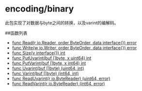 # encoding/binary

此包实现了对数据与byte之间的转换，以及varint的编解码。

##函数列表

- [func Read(r io.Reader, order ByteOrder, data interface{}) error](Read.md)
- [func Write(w io.Writer, order ByteOrder, data interface{}) error](Write.md)
- [func Size(v interface{}) int](Size.md)
- [func PutUvarint(buf []byte, x uint64) int](PutUvarint.md)
- [func PutVarint(buf []byte, x int64) int](PutVarint.md)
- [func Uvarint(buf []byte) (uint64, int)](Uvarint.md)
- [func Varint(buf []byte) (int64, int)](Varint.md)
- [func ReadUvarint(r io.ByteReader) (uint64, error)](ReadUvarint.md)
- [func ReadVarint(r io.ByteReader) (int64, error)](ReadVarint.md)
